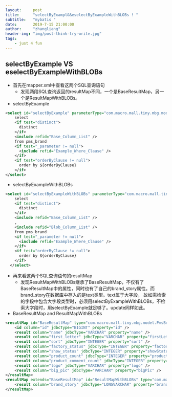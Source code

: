 ```yaml
---
layout:     post
title:      "selectByExampl&&eselectByExampleWithBLOBs ! "
subtitle:   "mybatis "
date:       2019-7-15 21:00:00
author:     "zhangliang"
header-img: "img/post-think-try-write.jpg"
tags:
    - just 4 fun
---
```


## selectByExample VS eselectByExampleWithBLOBs
- 首先在mapper.xml中查看这两个SQL查询语句
  - 发现两段SQL查询返回的resultMap不同，一个是BaseResultMap，另一个是ResultMapWithBLOBs。
- selectByExample
```xml
<select id="selectByExample" parameterType="com.macro.mall.tiny.mbg.model.PmsBrandExample" resultMap="BaseResultMap">
    select
    <if test="distinct">
      distinct
    </if>
    <include refid="Base_Column_List" />
    from pms_brand
    <if test="_parameter != null">
      <include refid="Example_Where_Clause" />
    </if>
    <if test="orderByClause != null">
      order by ${orderByClause}
    </if>
</select>
```
- selectByExampleWithBLOBs
```xml
<select id="selectByExampleWithBLOBs" parameterType="com.macro.mall.tiny.mbg.model.PmsBrandExample" resultMap="ResultMapWithBLOBs">
    select
    <if test="distinct">
      distinct
    </if>
    <include refid="Base_Column_List" />
    ,
    <include refid="Blob_Column_List" />
    from pms_brand
    <if test="_parameter != null">
      <include refid="Example_Where_Clause" />
    </if>
    <if test="orderByClause != null">
      order by ${orderByClause}
    </if>
  </select>
```
- 再来看这两个SQL查询语句的resultMap
  - 发现ResultMapWithBLOBs继承了BaseResultMap，不仅有了BaseResultMap中的属性，同时也有了自己的brand_story属性。而brand_story在数据库中存入的是text类型。text属于大字段，
故如需检索的字段中包含大字段类型时，必须用selectByExampleWithBLOBs，不检索大字段时，用selectByExample就足够了。update同样如此。
- BaseResultMap and ResultMapWithBLOBs

```xml
<resultMap id="BaseResultMap" type="com.macro.mall.tiny.mbg.model.PmsBrand">
    <id column="id" jdbcType="BIGINT" property="id" />
    <result column="name" jdbcType="VARCHAR" property="name" />
    <result column="first_letter" jdbcType="VARCHAR" property="firstLetter" />
    <result column="sort" jdbcType="INTEGER" property="sort" />
    <result column="factory_status" jdbcType="INTEGER" property="factoryStatus" />
    <result column="show_status" jdbcType="INTEGER" property="showStatus" />
    <result column="product_count" jdbcType="INTEGER" property="productCount" />
    <result column="product_comment_count" jdbcType="INTEGER" property="productCommentCount" />
    <result column="logo" jdbcType="VARCHAR" property="logo" />
    <result column="big_pic" jdbcType="VARCHAR" property="bigPic" />
</resultMap>
<resultMap extends="BaseResultMap" id="ResultMapWithBLOBs" type="com.macro.mall.tiny.mbg.model.PmsBrand">
    <result column="brand_story" jdbcType="LONGVARCHAR" property="brandStory" />
</resultMap>
```
